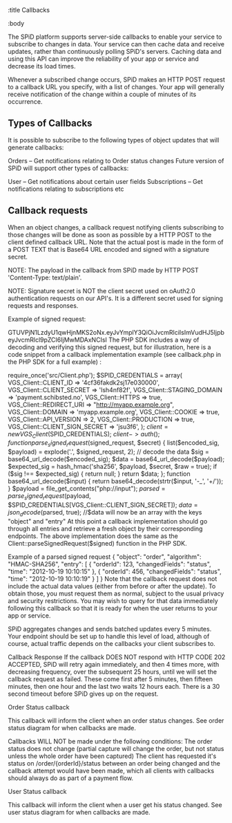 :title Callbacks

:body

The SPiD platform supports server-side callbacks to enable your service to
subscribe to changes in data. Your service can then cache data and receive
updates, rather than continuously polling SPiD's servers. Caching data and using
this API can improve the reliability of your app or service and decrease its
load times.

Whenever a subscribed change occurs, SPiD makes an HTTP POST request to a
callback URL you specify, with a list of changes. Your app will generally
receive notification of the change within a couple of minutes of its occurrence.

## Types of Callbacks

It is possible to subscribe to the following types of object updates that will
generate callbacks:

Orders – Get notifications relating to Order status changes
Future version of SPiD will support other types of callbacks:

User – Get notifications about certain user fields
Subscriptions – Get notifications relating to subscriptions
etc

## Callback requests

When an object changes, a callback request notifying clients subscribing to
those changes will be done as soon as possible by a HTTP POST to the client
defined callback URL. Note that the actual post is made in the form of a POST
TEXT that is Base64 URL encoded and signed with a signature secret.

NOTE: The payload in the callback from SPiD made by HTTP POST 'Content-Type:
text/plain'.

NOTE: Signature secret is NOT the client secret used on oAuth2.0 authentication
requests on our API's. It is a different secret used for signing requests and
responses.

Example of signed request:

GTUVPjN1LzdyU1qwHjnMKS2oNx.eyJvYmplY3QiOiJvcmRlciIsImVudHJ5IjpbeyJvcmRlcl9pZCI6IjMwMDAxNCIsI
The PHP SDK includes a way of decoding and verifying this signed request, but for illustration, here is a code snippet from a callback implementation example (see callback.php in the PHP SDK for a full example) :

require_once('src/Client.php');
$SPID_CREDENTIALS = array(
      VGS_Client::CLIENT_ID       => '4cf36fakdk2sj17e030000',
      VGS_Client::CLIENT_SECRET   => 'lsh4nf82f',
      VGS_Client::STAGING_DOMAIN  => 'payment.schibsted.no',
      VGS_Client::HTTPS           => true,
      VGS_Client::REDIRECT_URI    => "http://myapp.example.org",
      VGS_Client::DOMAIN          => 'myapp.example.org',
      VGS_Client::COOKIE          => true,
      VGS_Client::API_VERSION     => 2,
      VGS_Client::PRODUCTION      => true,
      VGS_Client::CLIENT_SIGN_SECRET => 'jsu3f6',
);
$client = new VGS_Client($SPID_CREDENTIALS);
$client->auth();
function parse_signed_request($signed_request, $secret) {
  list($encoded_sig, $payload) = explode('.', $signed_request, 2);
  // decode the data
  $sig = base64_url_decode($encoded_sig);
  $data = base64_url_decode($payload);
  $expected_sig = hash_hmac('sha256', $payload, $secret, $raw = true);
  if ($sig !== $expected_sig) {
    return null;
  }
  return $data;
};
function base64_url_decode($input) {
  return base64_decode(strtr($input, '-_', '+/'));
}
$payload = file_get_contents("php://input");
$parsed = parse_signed_request($payload, $SPID_CREDENTIALS[VGS_Client::CLIENT_SIGN_SECRET]);
$data = json_decode($parsed, true);
//$data will now be an array with the keys "object" and "entry"
At this point a callback implementation should go through all entries and retrieve a fresh object by their corresponding endpoints. The above implementation does the same as the Client::parseSignedRequest($signed) function in the PHP SDK.

Example of a parsed signed request
{
  "object": "order",
  "algorithm": "HMAC-SHA256",
  "entry": [
      {
          "orderId": 123,
          "changedFields": "status",
          "time": "2012-10-19 10:10:15"
      },
      {
          "orderId": 456,
          "changedFields": "status",
          "time": "2012-10-19 10:10:19"
      }
   ]
}
Note that the callback request does not include the actual data values (either from before or after the update). To obtain those, you must request them as normal, subject to the usual privacy and security restrictions. You may wish to query for that data immediately following this callback so that it is ready for when the user returns to your app or service.

SPiD aggregates changes and sends batched updates every 5 minutes. Your endpoint should be set up to handle this level of load, although of course, actual traffic depends on the callbacks your client subscribes to.

Callback Response
If the callback DOES NOT respond with HTTP CODE 202 ACCEPTED, SPiD will retry again immediately, and then 4 times more, with decreasing frequency, over the subsequent 25 hours, until we will set the callback request as failed. These come first after 5 minutes, then fifteen minutes, then one hour and the last two waits 12 hours each. There is a 30 second timeout before SPiD gives up on the request.


Order Status callback

This callback will inform the client when an order status changes. See order status diagram for when callbacks are made.

Callbacks WILL NOT be made under the following conditions:
The order status does not change (partial capture will change the order, but not status unless the whole order have been captured)
The client has requested it's status on /order/{orderId}/status between an order being changed and the callback attempt would have been made, which all clients with callbacks should always do as part of a payment flow.

User Status callback

This callback will inform the client when a user get his status changed. See user status diagram for when callbacks are made.
